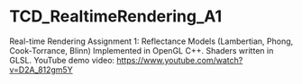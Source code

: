 # TCD_RealtimeRendering_A1
Real-time Rendering Assignment 1: Reflectance Models (Lambertian, Phong, Cook-Torrance, Blinn)
Implemented in OpenGL C++. Shaders written in GLSL.
YouTube demo video: https://www.youtube.com/watch?v=D2A_812gm5Y
